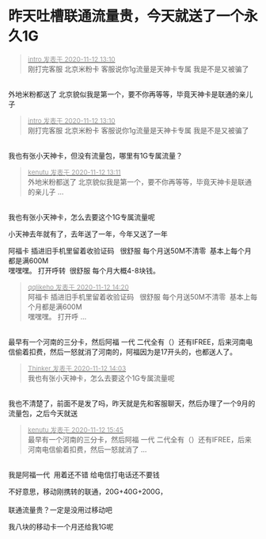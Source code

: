 # 昨天吐槽联通流量贵，今天就送了一个永久1G


<div class="quote"><blockquote><font size="2"><a href="https://www.hostloc.com/forum.php?mod=redirect&amp;goto=findpost&amp;pid=9442837&amp;ptid=765708" target="_blank"><font color="#999999">intro 发表于 2020-11-12 13:10</font></a></font><br />
刚打完客服 北京米粉卡 客服说你1g流量是天神卡专属 我是不是又被骗了</blockquote></div><br />
外地米粉都送了 北京貌似我是第一个，要不你再等等，毕竟天神卡是联通的亲儿子

<div class="quote"><blockquote><font size="2"><a href="https://www.hostloc.com/forum.php?mod=redirect&amp;goto=findpost&amp;pid=9442837&amp;ptid=765708" target="_blank"><font color="#999999">intro 发表于 2020-11-12 13:10</font></a></font><br />
刚打完客服 北京米粉卡 客服说你1g流量是天神卡专属 我是不是又被骗了</blockquote></div><br />
我也有张小天神卡，但没有流量包，哪里有1G专属流量？<img id="aimg_Jq7R7" onclick="zoom(this, this.src, 0, 0, 0)" class="zoom" src="https://cdn.jsdelivr.net/gh/hishis/forum-master/public/images/patch.gif" onmouseover="img_onmouseoverfunc(this)" onload="thumbImg(this)" border="0" alt="" />

<div class="quote"><blockquote><font size="2"><a href="https://www.hostloc.com/forum.php?mod=redirect&amp;goto=findpost&amp;pid=9442843&amp;ptid=765708" target="_blank"><font color="#999999">kenutu 发表于 2020-11-12 13:11</font></a></font><br />
外地米粉都送了 北京貌似我是第一个，要不你再等等，毕竟天神卡是联通的亲儿子 ...</blockquote></div><br />
我也有张小天神卡，怎么去要这个1G专属流量呢<img id="aimg_epcEX" onclick="zoom(this, this.src, 0, 0, 0)" class="zoom" src="https://cdn.jsdelivr.net/gh/hishis/forum-master/public/images/patch.gif" onmouseover="img_onmouseoverfunc(this)" onload="thumbImg(this)" border="0" alt="" />

小天神去年就有了，去年送了一年，今年又送了一年

阿福卡 插进旧手机里留着收验证码&nbsp; &nbsp;很舒服 每个月送50M不清零&nbsp;&nbsp;基本上每个月都是满600M&nbsp;&nbsp;<br />
嘿嘿嘿。 打开呼转&nbsp;&nbsp;很舒服 每个月大概4-8块钱。

<div class="quote"><blockquote><font size="2"><a href="https://www.hostloc.com/forum.php?mod=redirect&amp;goto=findpost&amp;pid=9443204&amp;ptid=765708" target="_blank"><font color="#999999">qqlikeho 发表于 2020-11-12 14:20</font></a></font><br />
阿福卡 插进旧手机里留着收验证码&nbsp; &nbsp;很舒服 每个月送50M不清零&nbsp;&nbsp;基本上每个月都是满600M&nbsp;&nbsp;<br />
嘿嘿嘿。 打开呼 ...</blockquote></div><br />
最早有一个河南的三分卡，然后阿福 一代 二代全有（）还有IFREE，后来河南电信偷着扣费，然后一怒就消了河南的，阿福因为是17开头的，也都送人了。

<div class="quote"><blockquote><font size="2"><a href="https://www.hostloc.com/forum.php?mod=redirect&amp;goto=findpost&amp;pid=9443125&amp;ptid=765708" target="_blank"><font color="#999999">Thinker 发表于 2020-11-12 14:03</font></a></font><br />
我也有张小天神卡，怎么去要这个1G专属流量呢</blockquote></div><br />
我也不清楚了，前面不是发了吗，昨天就是先和客服聊天，然后办理了一个9月的流量包，之后今天就送

<div class="quote"><blockquote><font size="2"><a href="https://www.hostloc.com/forum.php?mod=redirect&amp;goto=findpost&amp;pid=9443670&amp;ptid=765708" target="_blank"><font color="#999999">kenutu 发表于 2020-11-12 15:45</font></a></font><br />
最早有一个河南的三分卡，然后阿福 一代 二代全有（）还有IFREE，后来河南电信偷着扣费，然后一怒就消了 ...</blockquote></div><br />
我是阿福一代&nbsp;&nbsp;用着还不错 给电信打电话还不要钱&nbsp;&nbsp;

不好意思，移动刚携转的联通，20G+40G+200G，<br />
<br />
联通流量贵？一定是没用过移动吧<img src="static/image/smiley/yct/012.gif" smilieid="31" border="0" alt="" /><img id="aimg_qDJD3" onclick="zoom(this, this.src, 0, 0, 0)" class="zoom" src="https://cdn.jsdelivr.net/gh/hishis/forum-master/public/images/patch.gif" onmouseover="img_onmouseoverfunc(this)" onload="thumbImg(this)" border="0" alt="" />

我八块的移动卡一个月还给我1G呢<img src="static/image/smiley/default/lol.gif" smilieid="12" border="0" alt="" />
